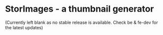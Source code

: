 # StorImages - a thumbnail generator

(Currently left blank as no stable release is available. Check be & fe-dev for the latest updates)
